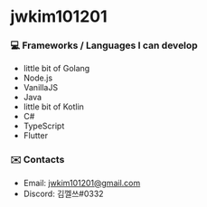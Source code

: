 # jwkim101201
### :computer: Frameworks / Languages I can develop
- little bit of Golang
- Node.js
- VanillaJS
- Java
- little bit of Kotlin
- C#
- TypeScript
- Flutter
### :envelope: Contacts
- Email: jwkim101201@gmail.com
- Discord: 김껠쓰#0332
